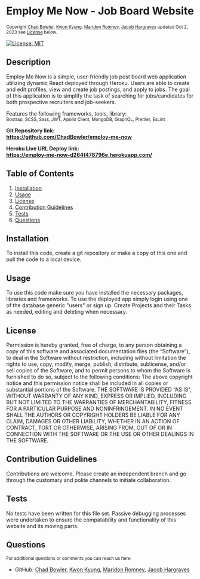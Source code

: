 
 <a id="README.md"></a> 
 # Employ Me Now - Job Board Website
 <small>Copyright [Chad Bowler](https://github.com/ChadBowler), [Kwon Kyung](https://github.com/kyungkwon01), [Maridon Romney](https://github.com/mkromney), [Jacob Hargraves](https://github.com/jacobhargraves) updated Oct 2, 2023 see [License](#license) below.</small>

 [![License: MIT](https://img.shields.io/badge/License-MIT-yellow.svg)](https://opensource.org/licenses/MIT)
 
 ## Description
 Employ Me Now is a simple, user-friendly job post board web application utilizing dynamic React deployed through Heroku. Users are able to create and edit profiles, view and create job postings, and apply to jobs. 
 The goal of this application is to simplify the task of searching for jobs/candidates for both prospective recruiters and job-seekers.

 Features the following frameworks, tools, library: <br> 
 <small>Bootrap, SCSS, Sass, JWT, Apollo Client, MongoDB, GraphQL, Prettier, EsLint</small>

 **Git Repository link: <br>
 https://github.com/ChadBowler/employ-me-now**
 
 **Heroku Live URL Deploy link: <br> 
 https://employ-me-now-d264f478796e.herokuapp.com/**
 

 ## Table of Contents
 1. [Installation](#installation)
 2. [Usage](#usage)
 3. [License](#license)
 4. [Contribution Guidelines](#contribution)
 5. [Tests](#tests)
 6. [Questions](#questions)
 
 ## Installation
 To install this code, create a git repository or make a copy of this one and pull the code to a local device. 
 
 ## Usage
 To use this code make sure you have installed the necessary packages, libraries and frameworks. To use the deployed app simply login using one of the database generic "users" or sign up. Create Projects and their Tasks as needed, editing and deleting when necessary.

 ## License
 Permission is hereby granted, free of charge, to any person obtaining a copy of this software and associated documentation files (the “Software”), to deal in the Software without restriction, including without limitation the rights to use, copy, modify, merge, publish, distribute, sublicense, and/or sell copies of the Software, and to permit persons to whom the Software is furnished to do so, subject to the following conditions: The above copyright notice and this permission notice shall be included in all copies or substantial portions of the Software. THE SOFTWARE IS PROVIDED “AS IS”, WITHOUT WARRANTY OF ANY KIND, EXPRESS OR IMPLIED, INCLUDING BUT NOT LIMITED TO THE WARRANTIES OF MERCHANTABILITY, FITNESS FOR A PARTICULAR PURPOSE AND NONINFRINGEMENT. IN NO EVENT SHALL THE AUTHORS OR COPYRIGHT HOLDERS BE LIABLE FOR ANY CLAIM, DAMAGES OR OTHER LIABILITY, WHETHER IN AN ACTION OF CONTRACT, TORT OR OTHERWISE, ARISING FROM, OUT OF OR IN CONNECTION WITH THE SOFTWARE OR THE USE OR OTHER DEALINGS IN THE SOFTWARE.

 ## Contribution Guidelines
 Contributions are welcome. Please create an independent branch and go through the customary and polite channels to initiate collaboration.
 
 ## Tests
 No tests have been written for this file set. Passive debugging processes were undertaken to ensure the compatability and functionality of this website and its moving parts. 
  

 ## Questions
 <small>For additional questions or comments you can reach us here:</small>

 - GitHub: [Chad Bowler](https://github.com/ChadBowler), 
 [Kwon Kyung](https://github.com/kyungkwon01), [Maridon Romney](https://github.com/mkromney), [Jacob Hargraves](https://github.com/jacobhargraves)

 
